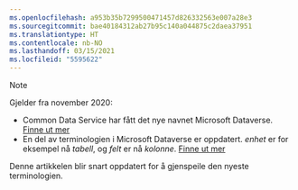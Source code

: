 ```yaml
---
ms.openlocfilehash: a953b35b7299500471457d826332563e007a28e3
ms.sourcegitcommit: bae40184312ab27b95c140a044875c2daea37951
ms.translationtype: HT
ms.contentlocale: nb-NO
ms.lasthandoff: 03/15/2021
ms.locfileid: "5595622"
---
```

> [!NOTE]
> Gjelder fra november 2020:
> - Common Data Service har fått det nye navnet Microsoft Dataverse. [Finne ut mer](https://aka.ms/PAuAppBlog)
> - En del av terminologien i Microsoft Dataverse er oppdatert. *enhet* er for eksempel nå *tabell*, og *felt* er nå *kolonne*. [Finne ut mer](/powerapps/maker/data-platform/data-platform-intro)
>
> Denne artikkelen blir snart oppdatert for å gjenspeile den nyeste terminologien.